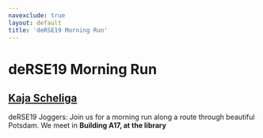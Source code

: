 ```yaml
---
navexclude: true
layout: default
title: 'deRSE19 Morning Run'
---
```


# deRSE19 Morning Run

## [Kaja Scheliga](../../speaker/WPP3RS/)

deRSE19 Joggers: Join us for a morning run along a route through beautiful Potsdam. We meet in **Building A17, at the library**